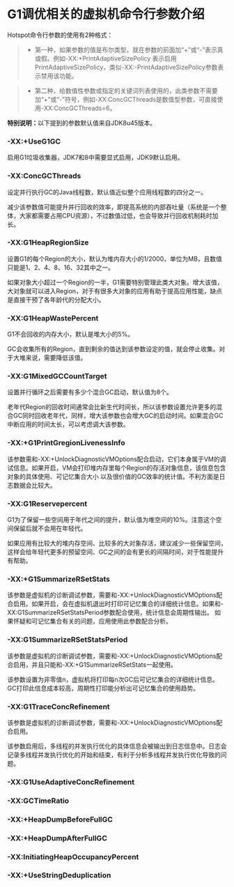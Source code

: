 # G1调优相关的虚拟机命令行参数介绍

Hotspot命令行参数的使用有2种格式：

> * 第一种，如果参数的值是布尔类型，就在参数的前面加“+”或“-”表示真或假。例如-XX:+PrintAdaptiveSizePolicy
表示启用PrintAdaptiveSizePolicy，类似-XX:-PrintAdaptiveSizePolicy参数表示禁用该功能。  

> * 第二种，给数值性参数或指定的关键词列表使用的，此类参数不需要加“+”或“-”符号，例如-XX:ConcGCThreads是数值型参数，可直接使用-XX:ConcGCThreads=6。

<strong>特别说明：</strong>以下提到的参数默认值来自JDK8u45版本。  

### -XX:+UseG1GC

启用G1垃圾收集器，JDK7和8中需要显式启用，JDK9默认启用。

### -XX:ConcGCThreads  

设定并行执行GC的Java线程数，默认值近似整个应用线程数的四分之一。  

减少该参数值可能提升并行回收的效率，即提高系统的内部吞吐量（系统是一个整体，大家都需要占用CPU资源），不过数值过低，也会导致并行回收机制耗时加长。  

### -XX:G1HeapRegionSize  

设置G1的每个Region的大小，默认为堆内存大小的1/2000，单位为MB，且数值只能是1、2、4、8、16、32其中之一。  

如果对象大小超过一个Region的一半，G1需要特别管理此类大对象。增大该值，大对象就可以进入Region，对于有很多大对象的应用有助于提高应用性能，缺点是直接干预了各年龄代的分配大小。  

### -XX:G1HeapWastePercent

G1不会回收的内存大小，默认是堆大小的5%。

GC会收集所有的Region，直到剩余的值达到该参数设定的值，就会停止收集。对于大堆来说，需要降低该值。

### -XX:G1MixedGCCountTarget

设置并行循环之后需要有多少个混合GC启动，默认值为8个。  

老年代Region的回收时间通常会比新生代时间长，所以该参数设置允许更多的混合GC同时回收老年代，同样，增大该参数也会增大GC的启动时间。如果混合GC中断应用的时间太长，可以考虑调大该参数。


### -XX:+G1PrintGregionLivenessInfo

该参数需和-XX:+UnlockDiagnosticVMOptions配合启动，它们本身属于VM的调试信息。如果开启，VM会打印堆内存里每个Region的存活对象信息，该信息包含对象的具体使用、可记忆集合大小
以及很价值的GC效率的统计值。不利方面是日志数据会比较大。

### -XX:G1Reservepercent

G1为了保留一些空间用于年代之间的提升，默认值为堆空间的10%。注意这个空间保留后就不会用在年轻代。  

如果应用有比较大的堆内存空间、比较多的大对象存活，建议减少一些保留空间，这样会给年轻代更多的预留空间、GC之间的会有更长的间隔时间，对于性能提升有帮助。


### -XX:+G1SummarizeRSetStats

该参数是虚拟机的诊断调试参数，需要和-XX:+UnlockDiagnosticVMOptions配合启用。如果开启，会在虚拟机退出时打印可记忆集合的详细统计信息。如果和-XX:G1SummarizeRSetStatsPeriod参数配合使用，统计信息会周期性输出。
如果怀疑和可记忆集合有关的问题，应用使用此参数配合分析。

### -XX:G1SummarizeRSetStatsPeriod

该参数是虚拟机的诊断调试参数，需要和-XX:+UnlockDiagnosticVMOptions配合启用，并且只能和-XX:+G1SummarizeRSetStats一起使用。  

该参数设置为非零值n，虚拟机将打印每n次GC后可记忆集合的详细统计信息。GC打印此信息成本较高，周期性打印能分析出可记忆集合的使用趋势。  

### -XX:G1TraceConcRefinement

该参数是虚拟机的诊断调试参数，需要和-XX:+UnlockDiagnosticVMOptions配合启用。

该参数启用后，多线程的并发执行优化的具体信息会被输出到日志信息中。日志会记录多线程并发执行优化的开始和结束，有利于分析多线程并发执行优化导致的问题。  

### -XX:G1UseAdaptiveConcRefinement


### -XX:GCTimeRatio


### -XX:+HeapDumpBeforeFullGC

### -XX:+HeapDumpAfterFullGC


### -XX:InitiatingHeapOccupancyPercent


### -XX:+UseStringDeduplication



